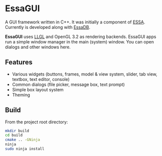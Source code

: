 # EssaGUI

A GUI framework written in C++. It was initially a component of [ESSA](https://github.com/essa-software/essa). Currently is developed along with [EssaDB](https://github.com/essa-software/EssaDB).

**EssaGUI** uses [LLGL](/Essa/LLGL) and OpenGL 3.2 as rendering backends. EssaGUI apps run a simple window manager in the main (system) window. You can open dialogs and other windows here.

## Features

* Various widgets (buttons, frames, model & view system, slider, tab view, textbox, text editor, console)
* Common dialogs (file picker, message box, text prompt)
* Simple box layout system
* Theming

## Build

From the project root directory:
```sh
mkdir build
cd build
cmake .. -GNinja
ninja
sudo ninja install
```
